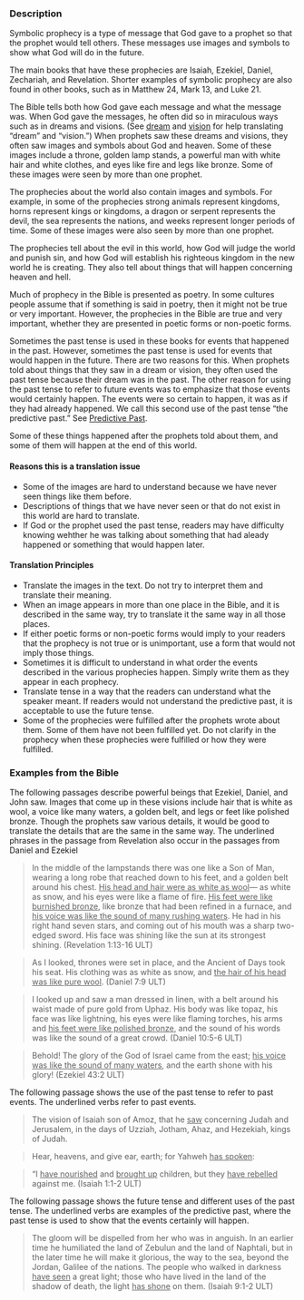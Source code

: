 
### Description

Symbolic prophecy is a type of message that God gave to a prophet so that the prophet would tell others. These messages use images and symbols to show what God will do in the future.

The main books that have these prophecies are Isaiah, Ezekiel, Daniel, Zechariah, and Revelation. Shorter examples of symbolic prophecy are also found in other books, such as in Matthew 24, Mark 13, and Luke 21.

The Bible tells both how God gave each message and what the message was. When God gave the messages, he often did so in miraculous ways such as in dreams and visions. (See [dream](rc://en/tw/dict/bible/other/dream) and [vision](rc://en/tw/dict/bible/other/vision) for help translating “dream” and “vision.”) When prophets saw these dreams and visions, they often saw images and symbols about God and heaven. Some of these images include a throne, golden lamp stands, a powerful man with white hair and white clothes, and eyes like fire and legs like bronze. Some of these images were seen by more than one prophet.

The prophecies about the world also contain images and symbols. For example, in some of the prophecies strong animals represent kingdoms, horns represent kings or kingdoms, a dragon or serpent represents the devil, the sea represents the nations, and weeks represent longer periods of time. Some of these images were also seen by more than one prophet.

The prophecies tell about the evil in this world, how God will judge the world and punish sin, and how God will establish his righteous kingdom in the new world he is creating. They also tell about things that will happen concerning heaven and hell.

Much of prophecy in the Bible is presented as poetry. In some cultures people assume that if something is said in poetry, then it might not be true or very important. However, the prophecies in the Bible are true and very important, whether they are presented in poetic forms or non-poetic forms.

Sometimes the past tense is used in these books for events that happened in the past. However, sometimes the past tense is used for events that would happen in the future. There are two reasons for this. When prophets told about things that they saw in a dream or vision, they often used the past tense because their dream was in the past. The other reason for using the past tense to refer to future events was to emphasize that those events would certainly happen. The events were so certain to happen, it was as if they had already happened. We call this second use of the past tense “the predictive past.” See [Predictive Past](../figs-pastforfuture/01.md).

Some of these things happened after the prophets told about them, and some of them will happen at the end of this world.

#### Reasons this is a translation issue

* Some of the images are hard to understand because we have never seen things like them before.
* Descriptions of things that we have never seen or that do not exist in this world are hard to translate.
* If God or the prophet used the past tense, readers may have difficulty knowing wehther he was talking about something that had aleady happened or something that would happen later.

#### Translation Principles

* Translate the images in the text. Do not try to interpret them and translate their meaning.
* When an image appears in more than one place in the Bible, and it is described in the same way, try to translate it the same way in all those places.
* If either poetic forms or non-poetic forms would imply to your readers that the prophecy is not true or is unimportant, use a form that would not imply those things.
* Sometimes it is difficult to understand in what order the events described in the various prophecies happen. Simply write them as they appear in each prophecy.
* Translate tense in a way that the readers can understand what the speaker meant. If readers would not understand the predictive past, it is acceptable to use the future tense.
* Some of the prophecies were fulfilled after the prophets wrote about them. Some of them have not been fulfilled yet. Do not clarify in the prophecy when these prophecies were fulfilled or how they were fulfilled.


### Examples from the Bible

The following passages describe powerful beings that Ezekiel, Daniel, and John saw. Images that come up in these visions include hair that is white as wool, a voice like many waters, a golden belt, and legs or feet like polished bronze. Though the prophets saw various details, it would be good to translate the details that are the same in the same way. The underlined phrases in the passage from Revelation also occur in the passages from Daniel and Ezekiel

> In the middle of the lampstands there was one like a Son of Man, wearing a long robe that reached down to his feet, and a golden belt around his chest.  <u>His head and hair were as white as wool</u>— as white as snow, and his eyes were like a flame of fire. <u>His feet were like burnished bronze</u>, like bronze that had been refined in a furnace, and <u>his voice was like the sound of many rushing waters</u>. He had in his right hand seven stars, and coming out of his mouth was a sharp two-edged sword. His face was shining like the sun at its strongest shining. (Revelation 1:13-16 ULT)  

> As I looked,
> thrones were set in place,
> and the Ancient of Days took his seat.
> His clothing was as white as snow,
> and <u>the hair of his head was like pure wool</u>. (Daniel 7:9 ULT)

> I looked up and saw a man dressed in linen, with a belt around his waist made of pure gold from Uphaz. His body was like topaz, his face was like lightning, his eyes were like flaming torches, his arms and <u>his feet were like polished bronze</u>, and the sound of his words was like the sound of a great crowd. (Daniel 10:5-6 ULT) 

> Behold! The glory of the God of Israel came from the east; <u>his voice was like the sound of many waters</u>, and the earth shone with his glory! (Ezekiel 43:2 ULT)

The following passage shows the use of the past tense to refer to past events. The underlined verbs refer to past events.

> The vision of Isaiah son of Amoz, that he <u>saw</u> concerning Judah and Jerusalem, in the days of Uzziah, Jotham, Ahaz, and Hezekiah, kings of Judah.

> Hear, heavens, and give ear, earth; for Yahweh <u>has spoken</u>:

> “I <u>have nourished</u> and <u>brought up</u> children, but they <u>have rebelled</u> against me. (Isaiah 1:1-2 ULT)

The following passage shows the future tense and different uses of the past tense. The underlined verbs are examples of the predictive past, where the past tense is used to show that the events certainly will happen.

> The gloom will be dispelled from her who was in anguish.
> In an earlier time he humiliated
> the land of Zebulun and the land of Naphtali,
> but in the later time he will make it glorious, the way to the sea, beyond the Jordan, Galilee of the nations.
> The people who walked in darkness <u>have seen</u> a great light;
> those who have lived in the land of the shadow of death, the light <u>has shone</u> on them. (Isaiah 9:1-2 ULT)